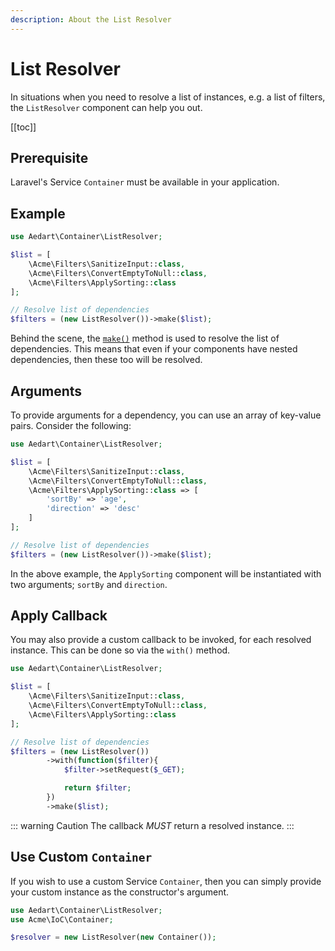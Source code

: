 ```yaml
---
description: About the List Resolver
---
```


# List Resolver

In situations when you need to resolve a list of instances, e.g. a list of filters, the `ListResolver` component can help you out.

[[toc]]

## Prerequisite
   
Laravel's Service `Container` must be available in your application.

## Example

```php
use Aedart\Container\ListResolver;

$list = [
    \Acme\Filters\SanitizeInput::class,
    \Acme\Filters\ConvertEmptyToNull::class,
    \Acme\Filters\ApplySorting::class
];

// Resolve list of dependencies
$filters = (new ListResolver())->make($list);
```

Behind the scene, the [`make()`](https://laravel.com/docs/8.x/container#the-make-method) method is used to resolve the list of dependencies.
This means that even if your components have nested dependencies, then these too will be resolved.  

## Arguments

To provide arguments for a dependency, you can use an array of key-value pairs.
Consider the following:

```php
use Aedart\Container\ListResolver;

$list = [
    \Acme\Filters\SanitizeInput::class,
    \Acme\Filters\ConvertEmptyToNull::class,
    \Acme\Filters\ApplySorting::class => [
        'sortBy' => 'age',
        'direction' => 'desc'
    ]
];

// Resolve list of dependencies
$filters = (new ListResolver())->make($list);
```

In the above example, the `ApplySorting` component will be instantiated with two arguments; `sortBy` and `direction`.

## Apply Callback

You may also provide a custom callback to be invoked, for each resolved instance.
This can be done so via the `with()` method.

```php
use Aedart\Container\ListResolver;

$list = [
    \Acme\Filters\SanitizeInput::class,
    \Acme\Filters\ConvertEmptyToNull::class,
    \Acme\Filters\ApplySorting::class
];

// Resolve list of dependencies
$filters = (new ListResolver())
        ->with(function($filter){
            $filter->setRequest($_GET);

            return $filter;
        })
        ->make($list);
```

::: warning Caution
The callback *MUST* return a resolved instance.
:::

## Use Custom `Container`

If you wish to use a custom Service `Container`, then you can simply provide your custom instance as the constructor's argument.

```php
use Aedart\Container\ListResolver;
use Acme\IoC\Container;

$resolver = new ListResolver(new Container());
```


